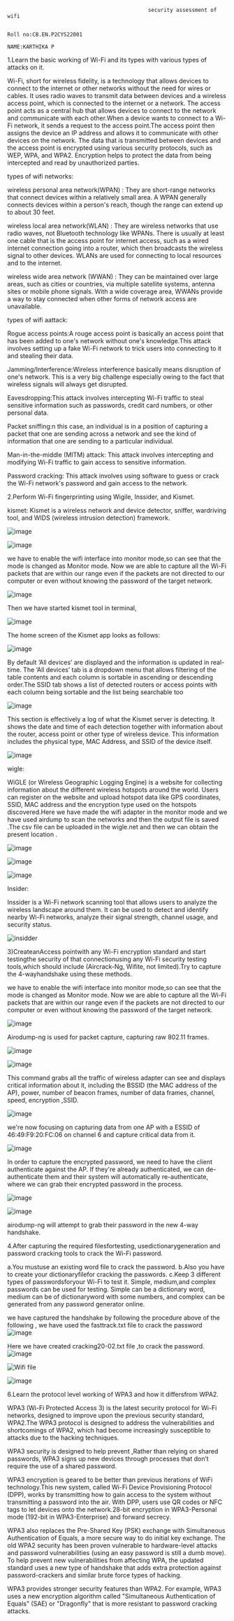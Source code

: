 
                                                 security assessment of wifi
  
                                                                                                                        Roll no:CB.EN.P2CYS22001
                                                                                                                        NAME:KARTHIKA P

1.Learn the basic working of Wi-Fi and its types with various types of attacks on it. 

Wi-Fi, short for wireless fidelity, is a technology that allows devices to connect to the internet or other networks without the need for wires or cables.
It uses radio waves to transmit data between devices and a wireless access point, which is connected to the internet or a network. 
The access point acts as a central hub that allows devices to connect to the network and communicate with each other.When a device wants to connect to a Wi-Fi network, 
it sends a request to the access point.The access point then assigns the device an IP address and allows it to communicate with other devices on the network.
The data that is transmitted between devices and the access point is encrypted using various security protocols, such as WEP, WPA, and WPA2. Encryption helps to protect the data from being intercepted
and read by unauthorized parties.

types of wifi networks:

wireless personal area network(WPAN) : They are short-range networks that connect devices within a relatively small area. A WPAN generally connects devices within a person's reach,
though the range can extend up to about 30 feet.

wireless local area network(WLAN) : They are wireless networks that use radio waves, not Bluetooth technology like WPANs. There is usually at least one cable that is the access point for internet access, such as a wired internet connection going into a router, 
which then broadcasts the wireless signal to other devices. WLANs are used for connecting to local resources and to the internet. 

wireless wide area network (WWAN) : They can be maintained over large areas, such as cities or countries, via multiple satellite systems, antenna sites or mobile phone signals. With a wide coverage area, WWANs provide a way to stay 
connected when other forms of network access are unavailable.

types of wifi aattack:

Rogue access points:A rouge access point is basically an access point that has been added to one's network without one's knowledge.This attack involves setting up a fake Wi-Fi network to trick users into connecting to it and stealing their data.

Jamming/Interference:Wireless interference basically means disruption of one's network. This is a very big challenge especially owing to the fact that wireless signals will always get disrupted.

Eavesdropping:This attack involves intercepting Wi-Fi traffic to steal sensitive information such as passwords, credit card numbers, or other personal data.

Packet sniffing:n this case, an individual is in a position of capturing a packet that one are sending across a network and see the kind of information that one are sending to a particular individual.

Man-in-the-middle (MITM) attack: This attack involves intercepting and modifying Wi-Fi traffic to gain access to sensitive information.

Password cracking: This attack involves using software to guess or crack the Wi-Fi network's password and gain access to the network.

2.Perform Wi-Fi fingerprinting using Wigile, Inssider, and Kismet.

kismet:
Kismet is a wireless network and device detector, sniffer, wardriving tool, and WIDS (wireless intrusion detection) framework.

![image](https://user-images.githubusercontent.com/122804908/230723673-61ee87ec-8abb-4933-ab34-d76f65cc1608.png)

![image](https://user-images.githubusercontent.com/122804908/230723684-875b120a-d623-435b-9aec-6a57c9e4b379.png)

we have to enable the wifi interface into monitor mode,so  can see that the mode is changed as Monitor mode. Now we are able to capture all the Wi-Fi packets that are within our range 
even if the packets are not directed to our computer or even without knowing the password of the target network.

![image](https://user-images.githubusercontent.com/122804908/230723869-de67b0dd-eeac-4f0b-b66b-81ed3fbafbb2.png)

Then we have started kismet tool in terminal,

![image](https://user-images.githubusercontent.com/122804908/230724024-1f76a5ef-6e6d-4d81-8f99-73fd8986b3db.png)

The home screen of the Kismet app looks as follows:

![image](https://user-images.githubusercontent.com/122804908/230724132-491893dd-33ff-4785-a7f4-289c7cf98e25.png)

By default ‘All devices’ are displayed and the information is updated in real-time. The ‘All devices’ tab is a dropdown menu that allows filtering of the table contents and each column is sortable 
in ascending or descending order.The SSID tab shows a list of detected routers or access points with each column being sortable and the list being searchable too

![image](https://user-images.githubusercontent.com/122804908/230724338-29a2d2cd-60e2-45ca-8093-25cb650c2ce9.png)

This section is effectively a log of what the Kismet server is detecting. It shows the date and time of each detection together with information about the router, access point or other type of wireless device. 
This information includes the physical type, MAC Address, and SSID of the device itself.

![image](https://user-images.githubusercontent.com/122804908/230724385-f4b0db9c-b936-49f5-b9cc-e33257cb77ec.png)

wigle:

WiGLE (or Wireless Geographic Logging Engine) is a website for collecting information about the different wireless hotspots around the world. Users can register on the website and upload hotspot data like GPS coordinates,
SSID, MAC address and the encryption type used on the hotspots discovered.Here we have made the wifi adapter in the monitor mode and we have used airdump to scan the networks and then the output file is saved .The csv file can be uploaded in the wigle.net and then we can obtain the present location .

![image](https://user-images.githubusercontent.com/122804908/230724589-5f8c2e80-c909-4864-a0d6-827f897dab6f.png)

![image](https://user-images.githubusercontent.com/122804908/230724678-ae98b800-adbd-42f0-9f47-528fb7dc90dd.png)

![image](https://user-images.githubusercontent.com/122804908/230724730-59538a2d-1595-47a9-973b-a14c59481060.png)

Insider:

Inssider is a Wi-Fi network scanning tool that allows users to analyze the wireless landscape around them. It can be used to detect and identify nearby Wi-Fi networks, analyze their signal strength, channel usage, and security status.

![insidder](https://user-images.githubusercontent.com/122804908/230734461-8355cfc5-e81a-4685-b58d-7873adcaaee5.jpg)


3)CreateanAccess pointwith any Wi-Fi encryption standard and start testingthe security of that connectionusing any Wi-Fi security testing tools,which should include (Aircrack-Ng, Wifite, not limited).Try to capture the 4-wayhandshake using these methods.

we have to enable the wifi interface into monitor mode,so  can see that the mode is changed as Monitor mode. Now we are able to capture all the Wi-Fi packets that are within our range 
even if the packets are not directed to our computer or even without knowing the password of the target network.

![image](https://user-images.githubusercontent.com/122804908/230724891-bda19099-8d7d-457c-9157-1eb2179dc6be.png)

Airodump-ng is used for packet capture, capturing raw 802.11 frames. 

![image](https://user-images.githubusercontent.com/122804908/230725133-fbec0637-ebf6-49d5-a5ee-9b47bbca3b2b.png)

![image](https://user-images.githubusercontent.com/122804908/230725323-360232f5-4157-490b-9fcd-8cd24cb27fee.png)

This command grabs all the traffic of wireless adapter can see and displays critical information about it, including the BSSID (the MAC address of the AP), power, number of beacon frames, number of data frames, channel, speed, encryption ,SSID.

![image](https://user-images.githubusercontent.com/122804908/230725442-e2b85ce7-cc2e-47c3-91bb-ebf822b88cb0.png)

we're now focusing on capturing data from one AP with a ESSID of 46:49:F9:20:FC:06  on channel 6 and capture critical data from it.

![image](https://user-images.githubusercontent.com/122804908/230725727-951e8d20-5c44-4d00-802b-45caead8691c.png)

In order to capture the encrypted password, we need to have the client authenticate against the AP. If they're already authenticated, we can de-authenticate them  and their system will automatically re-authenticate, where we can grab their encrypted password in the process.

![image](https://user-images.githubusercontent.com/122804908/230726160-a5aa9171-c15c-4917-8dc1-d5ec2244a510.png)

![image](https://user-images.githubusercontent.com/122804908/230726187-bfa71608-d1fb-4111-8716-39222abcfa71.png)

airodump-ng will attempt to grab their password in the new 4-way handshake.

4.After capturing the required filesfortesting, usedictionarygeneration and password cracking tools to crack the Wi-Fi password. 

a.You mustuse an existing word file to crack the password.
b.Also you have to create your dictionaryfilefor cracking the passwords.
c.Keep 3 different types of passwordsforyour Wi-Fi to test it. Simple, medium,and complex passwords can be used for testing. Simple can be a dictionary word, medium can be of dictionaryword with some numbers, and complex can be generated from any password generator online. 

we have captured the handshake by following the procedure above of the following , we have used the fasttrack.txt file to crack the password 
![image](https://user-images.githubusercontent.com/122804908/230729853-df049dc2-1bce-4bcb-9ded-12f9f82011d5.png)

Here we have created cracking20-02.txt file ,to crack the password. 
![image](https://user-images.githubusercontent.com/122804908/230729862-e9057f82-1d12-4d87-86ec-79c689aec93e.png)

![Wifi file](https://user-images.githubusercontent.com/122804908/230730888-550d9cbc-44c5-4914-8101-257fcf29aadc.jpg)

![image](https://user-images.githubusercontent.com/122804908/230729881-42ceb39a-8725-4bcc-9c9b-bfeef5b76b56.png)


6.Learn the protocol level working of WPA3 and how it differsfrom WPA2.

WPA3 (Wi-Fi Protected Access 3) is the latest security protocol for Wi-Fi networks, designed to improve upon the previous security standard, WPA2.The WPA3 protocol is designed to address the vulnerabilities and shortcomings of WPA2, which had become increasingly susceptible to attacks due to the hacking techniques.

WPA3 security is designed to help prevent ,Rather than relying on shared passwords, WPA3 signs up new devices through processes that don’t require the use of a shared password.

WPA3 encryption is geared to be better than previous iterations of WiFi technology.This new system, called Wi-Fi Device Provisioning Protocol (DPP), works by transmitting how to gain access to the system without transmitting a password into the air. With DPP, users use QR codes or NFC tags to let devices onto the network.28-bit encryption in WPA3-Personal mode (192-bit in WPA3-Enterprise) and forward secrecy. 

WPA3 also replaces the Pre-Shared Key (PSK) exchange with Simultaneous Authentication of Equals, a more secure way to do initial key exchange.
The old WPA2 security has been proven vulnerable to hardware-level attacks and password vulnerabilities (using an easy password is still a dumb move). To help prevent new vulnerabilities from affecting WPA, the updated standard uses a new type of handshake that adds extra protection against password-crackers and similar brute force types of hacking.

WPA3 provides stronger security features than WPA2. For example, WPA3 uses a new encryption algorithm called "Simultaneous Authentication of Equals" (SAE) or "Dragonfly" that is more resistant to password cracking attacks.

